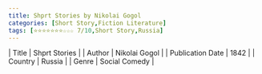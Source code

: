 ```yaml
---
title: Shprt Stories by Nikolai Gogol
categories: [Short Story,Fiction Literature]
tags: [⭐⭐⭐⭐⭐⭐⭐☆☆☆ 7/10,Short Story,Russia]
---     
```

| Title | Shprt Stories  |
| Author |  Nikolai Gogol  |
| Publication Date | 1842   |
| Country | Russia |
| Genre | Social Comedy  |
        